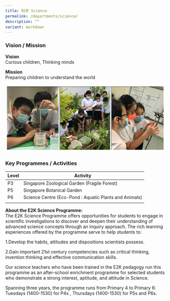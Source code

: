 ```yaml
---
title: 科学 Science
permalink: /departments/science/
description: ""
variant: markdown
---
```

### Vision / Mission

**Vision** <br>
Curious children, Thinking minds

**Mission** <br>
Preparing children to understand the world

![](/images/Banner_SCI_2021.jpg)

### Key Programmes / Activities

| Level | Activity |
|---|---|
| P3 | Singapore Zoological Garden (Fragile Forest) |
| P5 | Singapore Botanical Garden |
| P6 | Science Centre (Eco-Pond : Aquatic Plants and Animals) |
| | |

**About the E2K Science Programme:<br>**
 The E2K Science Programme offers opportunities for students to engage in scientific investigations to discover and deepen their understanding of advanced science concepts through an inquiry approach. The rich learning experiences offered by the programme serve to help students to:  

 1.Develop the habits, attitudes and dispositions scientists possess.

 2.Gain important 21st century competencies such as critical thinking, invention thinking and effective communication skills.

Our science teachers who have been trained in the E2K pedagogy run this programme as an after-school enrichment programme for selected students who demonstrate a strong interest, aptitude, and attitude in Science.

Spanning three years, the programme runs from Primary 4 to Primary 6: Tuesdays (1400-1530) for P4s , Thursdays (1400-1530) for P5s and P6s.